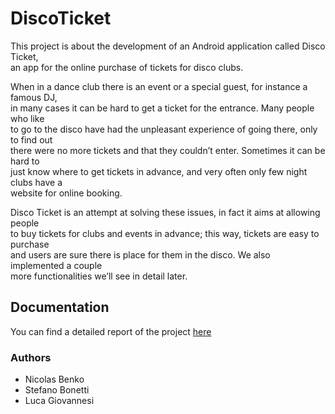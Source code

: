 # DiscoTicket

This project is about the development of an Android application called  Disco Ticket,  
an app for the online purchase of tickets for disco clubs.

When in a dance club there is an event or a special guest, for instance a famous DJ,  
in many cases it can be hard to get a ticket for the entrance. Many people who like  
to go to the disco have had the unpleasant experience of going there, only to find out  
there were no more tickets and that they couldn’t enter. Sometimes it can be hard to  
just know where to get tickets in advance, and very often only few night clubs have a  
website for online booking.  

Disco Ticket is an attempt at solving these issues, in fact it aims at allowing people  
to buy tickets for clubs and events in advance; this way, tickets are easy to purchase  
and users are sure there is place for them in the disco. We also implemented a couple  
more functionalities we’ll see in detail later.

## Documentation
You can find a detailed report of the project [here](https://github.com/ErNikki/DiscoTicket/files/10288466/HCI-1.pdf)

### Authors
- Nicolas Benko
- Stefano Bonetti
- Luca Giovannesi

